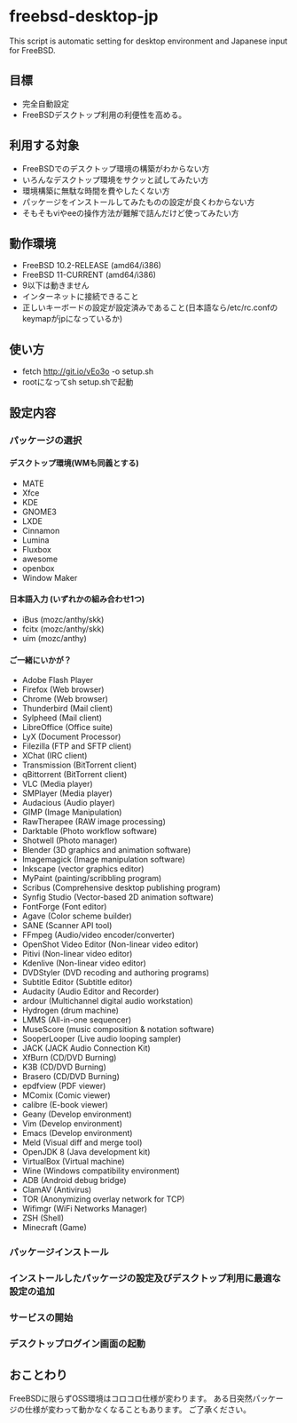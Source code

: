 # freebsd-desktop-jp

This script is automatic setting for desktop environment and Japanese input for FreeBSD.

## 目標
* 完全自動設定
* FreeBSDデスクトップ利用の利便性を高める。

## 利用する対象
* FreeBSDでのデスクトップ環境の構築がわからない方
* いろんなデスクトップ環境をサクッと試してみたい方
* 環境構築に無駄な時間を費やしたくない方
* パッケージをインストールしてみたものの設定が良くわからない方
* そもそもviやeeの操作方法が難解で詰んだけど使ってみたい方

## 動作環境
* FreeBSD 10.2-RELEASE (amd64/i386)
* FreeBSD 11-CURRENT (amd64/i386)
* 9以下は動きません
* インターネットに接続できること
* 正しいキーボードの設定が設定済みであること(日本語なら/etc/rc.confのkeymapがjpになっているか)

## 使い方
* fetch http://git.io/vEo3o -o setup.sh
* rootになってsh setup.shで起動

## 設定内容

### パッケージの選択

#### デスクトップ環境(WMも同義とする) 
* MATE
* Xfce
* KDE
* GNOME3
* LXDE
* Cinnamon
* Lumina
* Fluxbox
* awesome
* openbox
* Window Maker

#### 日本語入力 (いずれかの組み合わせ1つ)
* iBus (mozc/anthy/skk)
* fcitx (mozc/anthy/skk)
* uim (mozc/anthy)

#### ご一緒にいかが？
* Adobe Flash Player
* Firefox (Web browser)
* Chrome (Web browser)
* Thunderbird (Mail client)
* Sylpheed (Mail client)
* LibreOffice (Office suite)
* LyX (Document Processor)
* Filezilla (FTP and SFTP client)
* XChat (IRC client)
* Transmission (BitTorrent client)
* qBittorrent (BitTorrent client)
* VLC (Media player)
* SMPlayer (Media player)
* Audacious (Audio player)
* GIMP (Image Manipulation)
* RawTherapee (RAW image processing)
* Darktable (Photo workflow software)
* Shotwell (Photo manager)
* Blender (3D graphics and animation software)
* Imagemagick (Image manipulation software)
* Inkscape (vector graphics editor)
* MyPaint (painting/scribbling program)
* Scribus (Comprehensive desktop publishing program)
* Synfig Studio (Vector-based 2D animation software)
* FontForge (Font editor)
* Agave (Color scheme builder)
* SANE (Scanner API tool)
* FFmpeg (Audio/video encoder/converter)
* OpenShot Video Editor (Non-linear video editor)
* Pitivi (Non-linear video editor)
* Kdenlive (Non-linear video editor)
* DVDStyler (DVD recoding and authoring programs)
* Subtitle Editor (Subtitle editor)
* Audacity (Audio Editor and Recorder)
* ardour (Multichannel digital audio workstation)
* Hydrogen (drum machine)
* LMMS (All-in-one sequencer)
* MuseScore (music composition & notation software)
* SooperLooper (Live audio looping sampler)
* JACK (JACK Audio Connection Kit)
* XfBurn (CD/DVD Burning)
* K3B (CD/DVD Burning)
* Brasero (CD/DVD Burning)
* epdfview (PDF viewer)
* MComix (Comic viewer)
* calibre (E-book viewer)
* Geany (Develop environment)
* Vim (Develop environment)
* Emacs (Develop environment)
* Meld (Visual diff and merge tool)
* OpenJDK 8 (Java development kit)
* VirtualBox (Virtual machine)
* Wine (Windows compatibility environment)
* ADB (Android debug bridge)
* ClamAV (Antivirus)
* TOR (Anonymizing overlay network for TCP)
* Wifimgr (WiFi Networks Manager)
* ZSH (Shell)
* Minecraft (Game)

### パッケージインストール

### インストールしたパッケージの設定及びデスクトップ利用に最適な設定の追加

### サービスの開始

### デスクトップログイン画面の起動


## おことわり
FreeBSDに限らずOSS環境はコロコロ仕様が変わります。
ある日突然パッケージの仕様が変わって動かなくなることもあります。
ご了承ください。
